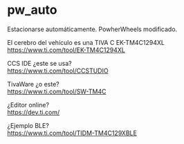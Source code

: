 # pw_auto
Estacionarse automáticamente. PowherWheels modificado.  

El cerebro del vehículo es una TIVA C EK-TM4C1294XL  
https://www.ti.com/tool/EK-TM4C1294XL  

CCS IDE ¿este se usa?  
https://www.ti.com/tool/CCSTUDIO  

TivaWare ¿o este?  
https://www.ti.com/tool/SW-TM4C  

¿Editor online?  
https://dev.ti.com/  

¿Ejemplo BLE?  
https://www.ti.com/tool/TIDM-TM4C129XBLE  
